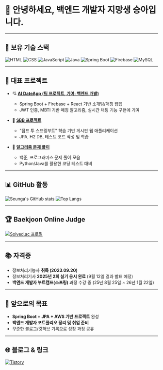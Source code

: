 # 👋 안녕하세요, 백엔드 개발자 지망생 승아입니다.

---

## 🚀 보유 기술 스택
![HTML](https://img.shields.io/badge/HTML-E34F26?style=for-the-badge&logo=html5&logoColor=white)
![CSS](https://img.shields.io/badge/CSS-1572B6?style=for-the-badge&logo=css3&logoColor=white)
![JavaScript](https://img.shields.io/badge/JavaScript-F7DF1E?style=for-the-badge&logo=javascript&logoColor=black)
![Java](https://img.shields.io/badge/Java-007396?style=for-the-badge&logo=java&logoColor=white)
![Spring Boot](https://img.shields.io/badge/SpringBoot-6DB33F?style=for-the-badge&logo=springboot&logoColor=white)
![Firebase](https://img.shields.io/badge/Firebase-FFCA28?style=for-the-badge&logo=firebase&logoColor=black)
![MySQL](https://img.shields.io/badge/MySQL-4479A1?style=for-the-badge&logo=mysql&logoColor=white)

---

## 📂 대표 프로젝트
- 💘 **[AI DateApp (팀 프로젝트, 기여: 백엔드 개발)](https://github.com/lola161385/AI_DateApp_Capstone)**
  - Spring Boot + Firebase + React 기반 소개팅/매칭 웹앱
  - JWT 인증, MBTI 기반 매칭 알고리즘, 실시간 채팅 기능 구현에 기여


- 📝 **[SBB 프로젝트](https://github.com/seunga03/springboot-study)**  
  - "점프 투 스프링부트" 학습 기반 게시판 웹 애플리케이션  
  - JPA, H2 DB, 테스트 코드 작성 및 학습  

- 🎯 **[알고리즘 문제 풀이](https://github.com/seunga03/boj-pg-solving)**  
  - 백준, 프로그래머스 문제 풀이 모음  
  - Python/Java를 활용한 코딩 테스트 대비

---

## 📊 GitHub 활동
![Seunga's GitHub stats](https://github-readme-stats.vercel.app/api?username=seunga03&show_icons=true&theme=default)
![Top Langs](https://github-readme-stats.vercel.app/api/top-langs/?username=seunga03&layout=compact&theme=default)

---

## 🏆 Baekjoon Online Judge
[![Solved.ac 프로필](http://mazassumnida.wtf/api/v2/generate_badge?boj=seunga03)](https://solved.ac/seunga03)

---

## 📚 자격증
- 정보처리기능사 **취득 (2023.09.20)**  
- 정보처리기사 **2025년 2회 실기 응시 완료** (9월 12일 결과 발표 예정)  
- **백엔드 개발자 부트캠프(스프링)** 과정 수강 중 (25년 8월 25일 ~ 26년 1월 22일)
---

## 🌱 앞으로의 목표
- **Spring Boot + JPA + AWS 기반 프로젝트** 완성  
- **백엔드 개발자 포트폴리오 정리 및 취업 준비**  
- 꾸준한 블로그/깃허브 기록으로 성장 과정 공유  

---

## 🌐 블로그 & 링크
[![Tistory](https://img.shields.io/badge/Tistory-000000?style=for-the-badge&logo=tistory&logoColor=white)](https://co-din9.tistory.com/)
